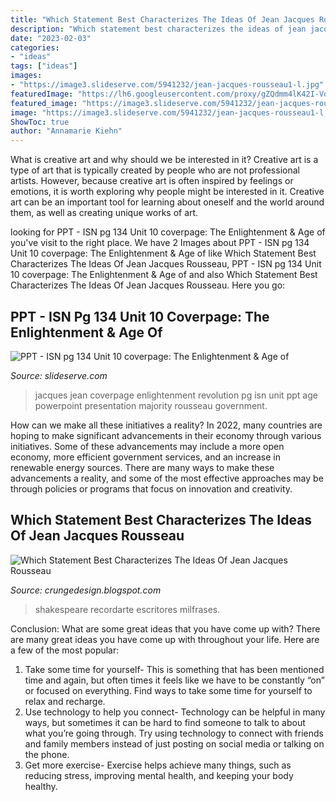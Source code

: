 ```yaml
---
title: "Which Statement Best Characterizes The Ideas Of Jean Jacques Rousseau : Jacques Jean Coverpage Enlightenment Revolution Pg Isn Unit Ppt Age Powerpoint Presentation Majority Rousseau Government"
description: "Which statement best characterizes the ideas of jean jacques rousseau"
date: "2023-02-03"
categories:
- "ideas"
tags: ["ideas"]
images:
- "https://image3.slideserve.com/5941232/jean-jacques-rousseau1-l.jpg"
featuredImage: "https://lh6.googleusercontent.com/proxy/gZQdmm4lK42I-VoGysFIcF042ocNjo3OXre3YuRKwR3UVEKTGr0danxjPe9LRHq404Vbi9GrBhh3sc7QPqRW2HEHMNOIMI9MtQNnqz7RzR-bUuZpusMD0PMFkp2xdHdAjXAO80eadi6SZD8=w1200-h630-p-k-no-nu"
featured_image: "https://image3.slideserve.com/5941232/jean-jacques-rousseau1-l.jpg"
image: "https://image3.slideserve.com/5941232/jean-jacques-rousseau1-l.jpg"
ShowToc: true
author: "Annamarie Kiehn"
---
```



What is creative art and why should we be interested in it?
Creative art is a type of art that is typically created by people who are not professional artists. However, because creative art is often inspired by feelings or emotions, it is worth exploring why people might be interested in it. Creative art can be an important tool for learning about oneself and the world around them, as well as creating unique works of art.

	

		
looking for PPT - ISN pg 134 Unit 10 coverpage: The Enlightenment &amp; Age of you've visit to the right place. We have 2 Images about PPT - ISN pg 134 Unit 10 coverpage: The Enlightenment &amp; Age of like Which Statement Best Characterizes The Ideas Of Jean Jacques Rousseau, PPT - ISN pg 134 Unit 10 coverpage: The Enlightenment &amp; Age of and also Which Statement Best Characterizes The Ideas Of Jean Jacques Rousseau. Here you go:
		
    
## PPT - ISN Pg 134 Unit 10 Coverpage: The Enlightenment &amp; Age Of

<img loading=lazy src="https://image3.slideserve.com/5941232/jean-jacques-rousseau1-l.jpg" onerror="this.onerror=null;this.src='https://tse3.mm.bing.net/th?id=OIP.F4TUIXgtkoZsiCR-xcHShgHaFj&amp;pid=15.1';" alt="PPT - ISN pg 134 Unit 10 coverpage: The Enlightenment &amp; Age of">

_Source: slideserve.com_

>jacques jean coverpage enlightenment revolution pg isn unit ppt age powerpoint presentation majority rousseau government. 

	

How can we make all these initiatives a reality?
In 2022, many countries are hoping to make significant advancements in their economy through various initiatives. Some of these advancements may include a more open economy, more efficient government services, and an increase in renewable energy sources. There are many ways to make these advancements a reality, and some of the most effective approaches may be through policies or programs that focus on innovation and creativity.

    
## Which Statement Best Characterizes The Ideas Of Jean Jacques Rousseau

<img loading=lazy src="https://lh6.googleusercontent.com/proxy/gZQdmm4lK42I-VoGysFIcF042ocNjo3OXre3YuRKwR3UVEKTGr0danxjPe9LRHq404Vbi9GrBhh3sc7QPqRW2HEHMNOIMI9MtQNnqz7RzR-bUuZpusMD0PMFkp2xdHdAjXAO80eadi6SZD8=w1200-h630-p-k-no-nu" onerror="this.onerror=null;this.src='https://tse4.mm.bing.net/th?id=OIP.A2CGX_lNjN4iCQXSvhl3AwHaFx&amp;pid=15.1';" alt="Which Statement Best Characterizes The Ideas Of Jean Jacques Rousseau">

_Source: crungedesign.blogspot.com_

>shakespeare recordarte escritores milfrases. 

	

Conclusion: What are some great ideas that you have come up with?
There are many great ideas you have come up with throughout your life. Here are a few of the most popular: 
1. Take some time for yourself- This is something that has been mentioned time and again, but often times it feels like we have to be constantly “on” or focused on everything. Find ways to take some time for yourself to relax and recharge. 
2. Use technology to help you connect- Technology can be helpful in many ways, but sometimes it can be hard to find someone to talk to about what you’re going through. Try using technology to connect with friends and family members instead of just posting on social media or talking on the phone. 
3. Get more exercise- Exercise helps achieve many things, such as reducing stress, improving mental health, and keeping your body healthy.

